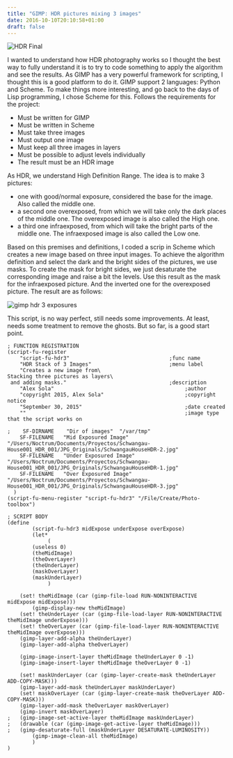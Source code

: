 ```yaml
---
title: "GIMP: HDR pictures mixing 3 images"
date: 2016-10-10T20:10:58+01:00
draft: false
---
```


![HDR Final](/img/gimp_hdr_intro.jpg "Test picture taken in Hamburg")

I wanted to understand how HDR photography works so I thought the best way to fully understand it is to try to code something to apply the algorithm and see the results. As GIMP has a very powerful framework for scripting, I thought this is a good platform to do it. GIMP support 2 languages: Python and Scheme. To make things more interesting, and go back to the days of Lisp programming, I chose Scheme for this. Follows the requirements for the project:

* Must be written for GIMP
* Must be written in Scheme
* Must take three images
* Must output one image
* Must keep all three images in layers
* Must be possible to adjust levels individually
* The result must be an HDR image

As HDR, we understand High Definition Range. The idea is to make 3 pictures:

* one with good/normal exposure, considered the base for the image. Also called the middle one.
* a second one overexposed, from which we will take only the dark places of the middle one. The overexposed image is also called the High one.
* a third one infraexposed, from which will take the bright parts of the middle one. The infraexposed image is also called the Low one.

Based on this premises and definitions, I coded a scrip in Scheme which creates a new image based on three input images. To achieve the algorithm definition and select the dark and the bright sides of the pictures, we use masks. To create the mask for bright sides, we just desaturate the corresponding image and raise a bit the levels. Use this result as the mask for the infraexposed picture. And the inverted one for the overexposed picture. The result are as follows:

![gimp hdr 3 exposures](/img/gimp_hdr_test001.png "Final result, super-expose, normal-expose and infra-exposed")

This script, is no way perfect, still needs some improvements. At least, needs some treatment to remove the ghosts. But so far, is a good start point.

```
; FUNCTION REGISTRATION
(script-fu-register
    "script-fu-hdr3"                                ;func name
    "HDR Stack of 3 Images"                         ;menu label
    "Creates a new image from\
Stacking three pictures as layers\
 and adding masks."                                 ;description
    "Alex Sola"                                          ;author
    "copyright 2015, Alex Sola"                          ;copyright notice
    "September 30, 2015"                                 ;date created
    ""                                                   ;image type that the script works on

;    SF-DIRNAME    "Dir of images"  "/var/tmp"
    SF-FILENAME   "Mid Exposured Image"  "/Users/Noctrum/Documents/Proyectos/Schwangau-House001_HDR_001/JPG_Originals/SchwangauHouseHDR-2.jpg"
    SF-FILENAME   "Under Exposured Image"  "/Users/Noctrum/Documents/Proyectos/Schwangau-House001_HDR_001/JPG_Originals/SchwangauHouseHDR-1.jpg"
    SF-FILENAME   "Over Exposured Image"  "/Users/Noctrum/Documents/Proyectos/Schwangau-House001_HDR_001/JPG_Originals/SchwangauHouseHDR-3.jpg"
  )
(script-fu-menu-register "script-fu-hdr3" "/File/Create/Photo-toolbox")

; SCRIPT BODY
(define
        (script-fu-hdr3 midExpose underExpose overExpose)
        (let*
             (
		(useless 0)
		(theMidImage)
		(theOverLayer)
		(theUnderLayer)
		(maskOverLayer)
		(maskUnderLayer)
             )

	(set! theMidImage (car (gimp-file-load RUN-NONINTERACTIVE midExpose midExpose)))
        (gimp-display-new theMidImage)
	(set! theUnderLayer (car (gimp-file-load-layer RUN-NONINTERACTIVE theMidImage underExpose)))
	(set! theOverLayer (car (gimp-file-load-layer RUN-NONINTERACTIVE theMidImage overExpose)))
	(gimp-layer-add-alpha theUnderLayer)
	(gimp-layer-add-alpha theOverLayer)

	(gimp-image-insert-layer theMidImage theUnderLayer 0 -1)
	(gimp-image-insert-layer theMidImage theOverLayer 0 -1)

	(set! maskUnderLayer (car (gimp-layer-create-mask theUnderLayer ADD-COPY-MASK)))
	(gimp-layer-add-mask theUnderLayer maskUnderLayer)
	(set! maskOverLayer (car (gimp-layer-create-mask theOverLayer ADD-COPY-MASK)))
	(gimp-layer-add-mask theOverLayer maskOverLayer)
	(gimp-invert maskOverLayer)
;	(gimp-image-set-active-layer theMidImage maskUnderLayer)
;	(drawable (car (gimp-image-get-active-layer theMidImage)))
;	(gimp-desaturate-full (maskUnderLayer DESATURATE-LUMINOSITY))
        (gimp-image-clean-all theMidImage)
        )
)
```
